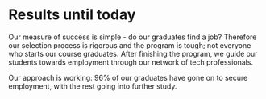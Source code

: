 # Results until today

Our measure of success is simple - do our graduates find a job? Therefore our selection process is rigorous and the program is tough; not everyone who starts our course graduates. After finishing the program, we guide our students towards employment through our network of tech professionals.

Our approach is working: 96% of our graduates have gone on to secure employment, with the rest going into further study. 
